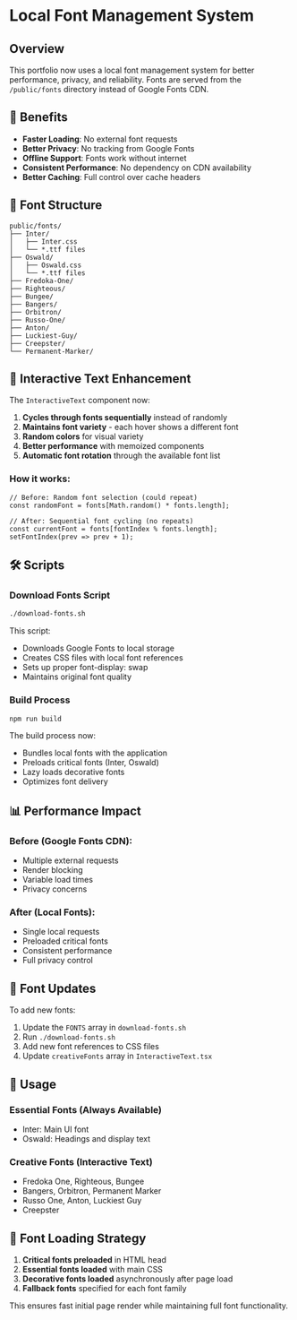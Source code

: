 # Local Font Management System

## Overview

This portfolio now uses a local font management system for better performance, privacy, and reliability. Fonts are served from the `/public/fonts` directory instead of Google Fonts CDN.

## 🚀 Benefits

- **Faster Loading**: No external font requests
- **Better Privacy**: No tracking from Google Fonts
- **Offline Support**: Fonts work without internet
- **Consistent Performance**: No dependency on CDN availability
- **Better Caching**: Full control over cache headers

## 📁 Font Structure

```
public/fonts/
├── Inter/
│   ├── Inter.css
│   └── *.ttf files
├── Oswald/
│   ├── Oswald.css
│   └── *.ttf files
├── Fredoka-One/
├── Righteous/
├── Bungee/
├── Bangers/
├── Orbitron/
├── Russo-One/
├── Anton/
├── Luckiest-Guy/
├── Creepster/
└── Permanent-Marker/
```

## 🔧 Interactive Text Enhancement

The `InteractiveText` component now:

1. **Cycles through fonts sequentially** instead of randomly
2. **Maintains font variety** - each hover shows a different font
3. **Random colors** for visual variety
4. **Better performance** with memoized components
5. **Automatic font rotation** through the available font list

### How it works:

```tsx
// Before: Random font selection (could repeat)
const randomFont = fonts[Math.random() * fonts.length];

// After: Sequential font cycling (no repeats)
const currentFont = fonts[fontIndex % fonts.length];
setFontIndex(prev => prev + 1);
```

## 🛠️ Scripts

### Download Fonts Script
```bash
./download-fonts.sh
```

This script:
- Downloads Google Fonts to local storage
- Creates CSS files with local font references
- Sets up proper font-display: swap
- Maintains original font quality

### Build Process
```bash
npm run build
```

The build process now:
- Bundles local fonts with the application
- Preloads critical fonts (Inter, Oswald)
- Lazy loads decorative fonts
- Optimizes font delivery

## 📊 Performance Impact

### Before (Google Fonts CDN):
- Multiple external requests
- Render blocking
- Variable load times
- Privacy concerns

### After (Local Fonts):
- Single local requests
- Preloaded critical fonts
- Consistent performance
- Full privacy control

## 🔄 Font Updates

To add new fonts:

1. Update the `FONTS` array in `download-fonts.sh`
2. Run `./download-fonts.sh`
3. Add new font references to CSS files
4. Update `creativeFonts` array in `InteractiveText.tsx`

## 🎨 Usage

### Essential Fonts (Always Available)
- Inter: Main UI font
- Oswald: Headings and display text

### Creative Fonts (Interactive Text)
- Fredoka One, Righteous, Bungee
- Bangers, Orbitron, Permanent Marker
- Russo One, Anton, Luckiest Guy
- Creepster

## 🚦 Font Loading Strategy

1. **Critical fonts preloaded** in HTML head
2. **Essential fonts loaded** with main CSS
3. **Decorative fonts loaded** asynchronously after page load
4. **Fallback fonts** specified for each font family

This ensures fast initial page render while maintaining full font functionality.
